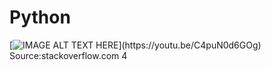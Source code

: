 # Python
[![IMAGE ALT TEXT HERE]([https://youtu.be/C4puN0d6GOg](https://www.youtube.com/watch?v=C4puN0d6GOg))](https://youtu.be/C4puN0d6GOg)
Source:stackoverflow.com
4
